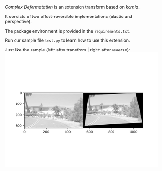 *Complex Deformatation* is an extension transform based on *kornia*.

It consists of two offset-reversible implementations (elastic and perspective).

The package environment is provided in the `requirements.txt`.

Run our sample file `test.py` to learn how to use this extension.

Just like the sample (left: after transform | right: after reverse):
![sample](assets/sample.png)
